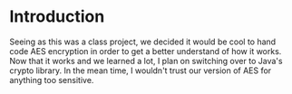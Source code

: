 # Introduction #

Seeing as this was a class project, we decided it would be cool to hand code AES encryption in order to get a better understand of how it works.  Now that it works and we learned a lot, I plan on switching over to Java's crypto library.  In the mean time, I wouldn't trust our version of AES for anything too sensitive.